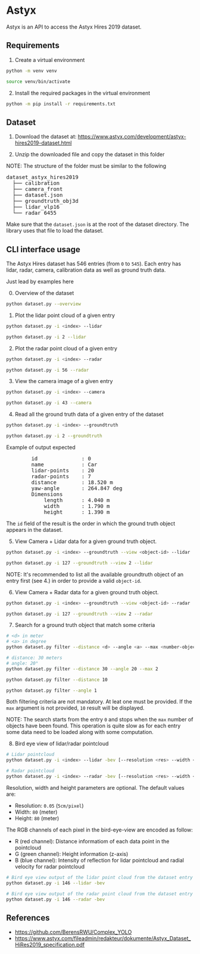 # Astyx

Astyx is an API to access the Astyx Hires 2019 dataset.

## Requirements

1. Create a virtual environment

```bash
python -m venv venv

source venv/bin/activate
```

2. Install the required packages in the virtual environment

```bash
python -m pip install -r requirements.txt
```

## Dataset

1. Download the dataset at:
https://www.astyx.com/development/astyx-hires2019-dataset.html


2. Unzip the downloaded file and copy the dataset in this folder

NOTE: The structure of the folder must be similar to the following

<pre>
dataset_astyx_hires2019
  ├── calibration
  ├── camera_front
  ├── dataset.json
  ├── groundtruth_obj3d
  ├── lidar_vlp16
  └── radar_6455
</pre>

Make sure that the `dataset.json` is at the root of the dataset directory.
The library uses that file to load the dataset.

## CLI interface usage

The Astyx Hires dataset has 546 entries (from `0` to `545`). Each entry has
lidar, radar, camera, calibration data as well as ground truth data.

Just lead by examples here

0. Overview of the dataset

```bash
python dataset.py --overview
```


1. Plot the lidar point cloud of a given entry

```bash
python dataset.py -i <index> --lidar
```

```bash
python dataset.py -i 2 --lidar
```

2. Plot the radar point cloud of a given entry

```bash
python dataset.py -i <index> --radar
```

```bash
python dataset.py -i 56 --radar
```

3. View the camera image of a given entry

```bash
python dataset.py -i <index> --camera
```

```bash
python dataset.py -i 43 --camera
```

4. Read all the ground truth data of a given entry of the dataset

```bash
python dataset.py -i <index> --groundtruth
```

```bash
python dataset.py -i 2 --groundtruth
```

Example of output expected
<pre>
        id              : 0
        name            : Car
        lidar-points    : 20
        radar-points    : 7
        distance        : 18.520 m
        yaw-angle       : 264.847 deg
        Dimensions
            length      : 4.040 m
            width       : 1.790 m
            height      : 1.390 m
</pre>

The `id` field of the result is the order in which the ground truth object
appears in the dataset.

5. View Camera + Lidar data for a given ground truth object.

```bash
python dataset.py -i <index> --groundtruth --view <object-id> --lidar
```

```bash
python dataset.py -i 127 --groundtruth --view 2 --lidar
```

NOTE: It's recommended to list all the available groundtruth object of an entry
first (see 4.) in order to provide a valid `object-id`.

6. View Camera + Radar data for a given ground truth object.

```bash
python dataset.py -i <index> --groundtruth --view <object-id> --radar
```

```bash
python dataset.py -i 127 --groundtruth --view 2 --radar
```

7. Search for a ground truth object that match some criteria

```bash
# <d> in meter
# <a> in degree
python dataset.py filter --distance <d> --angle <a> --max <number-objects>
```

```bash
# distance: 30 meters
# angle: 20°
python dataset.py filter --distance 30 --angle 20 --max 2
```

```bash
python dataset.py filter --distance 10

python dataset.py filter --angle 1
```

Both filtering criteria are not mandatory. At leat one must be provided. If the
`max` argument is not provided, `10` result will be displayed.

NOTE: The search starts from the entry `0` and stops when the `max` number of
objects have been found. This operation is quite slow as for each entry some
data need to be loaded along with some computation.

8. Bird eye view of lidar/radar pointcloud

```bash
# Lidar pointcloud
python dataset.py -i <index> --lidar -bev [--resolution <res> --width <width> --height <height>]

# Radar pointcloud
python dataset.py -i <index> --radar -bev [--resolution <res> --width <width> --height <height>]
```

Resolution, width and height parameters are optional. The default values are:
- Resolution: `0.05` (`5cm/pixel`)
- Width: `80` (meter)
- Height: `80` (meter)

The RGB channels of each pixel in the bird-eye-view are encoded as follow:
- R (red channel): Distance informatiom of each data point in the pointcloud
- G (green channel): Height information (z-axis)
- B (blue channel): Intensity of reflection for lidar pointcloud and radial velocity for radar pointcloud

```bash
# Bird eye view output of the lidar point cloud from the dataset entry 146
python dataset.py -i 146 --lidar -bev

# Bird eye view output of the radar point cloud from the dataset entry 146
python dataset.py -i 146 --radar -bev
```

## References

- https://github.com/BerensRWU/Complex_YOLO
- https://www.astyx.com/fileadmin/redakteur/dokumente/Astyx_Dataset_HiRes2019_specification.pdf
